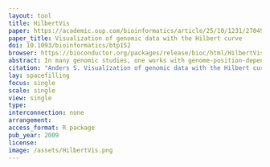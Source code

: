```yaml
---
layout: tool
title: HilbertVis
paper: https://academic.oup.com/bioinformatics/article/25/10/1231/270493
paper_title: Visualization of genomic data with the Hilbert curve
doi: 10.1093/bioinformatics/btp152
browser: https://bioconductor.org/packages/release/bioc/html/HilbertVis.html
abstract: In many genomic studies, one works with genome-position-dependent data, e.g. ChIP-chip or ChIP-Seq scores. Using conventional tools, it can be difficult to get a good feel for the data, especially the distribution of features. This article argues that the so-called Hilbert curve visualization can complement genome browsers and help to get further insights into the structure of one's data. This is demonstrated with examples from different use cases. An open-source application, called HilbertVis, is presented that allows the user to produce and interactively explore such plots.
citation: "Anders S. Visualization of genomic data with the Hilbert curve. Bioinformatics. academic.oup.com; 2009;25: 1231–1235."
lay: spacefilling
focus: single
scale: single
view: single
type:
interconnection: none
arrangement:
access_format: R package
pub_year: 2009
license:
image: /assets/HilbertVis.png
---
```

